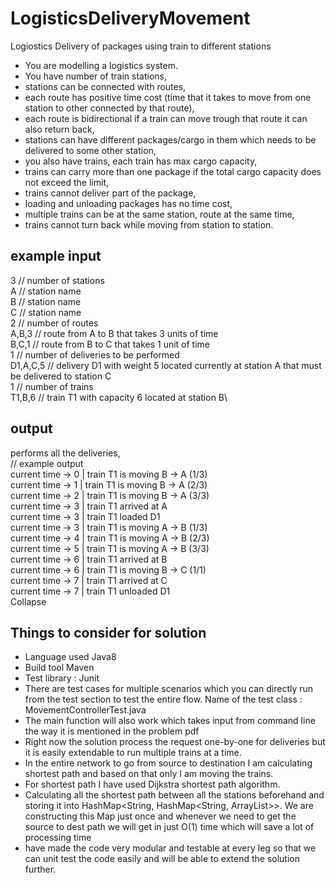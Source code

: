 # LogisticsDeliveryMovement
Logiostics Delivery of packages using train to different stations
* You are modelling a logistics system.
* You have number of train stations,
* stations can be connected with routes,
* each route has positive time cost (time that it takes to move from one station to other connected by
that route),
* each route is bidirectional if a train can move trough that route it can also return back,
* stations can have different packages/cargo in them which needs to be delivered to some other station,
* you also have trains, each train has max cargo capacity,
* trains can carry more than one package if the total cargo capacity does not exceed the limit,
* trains cannot deliver part of the package,
* loading and unloading packages has no time cost,
* multiple trains can be at the same station, route at the same time,
* trains cannot turn back while moving from station to station.
## example input
3 // number of stations\
A // station name\
B // station name\
C // station name\
2 // number of routes\
A,B,3 // route from A to B that takes 3 units of time\
B,C,1 // route from B to C that takes 1 unit of time\
1 // number of deliveries to be performed\
D1,A,C,5 // delivery D1 with weight 5 located currently at station A that must be delivered to station C\
1 // number of trains\
T1,B,6 // train T1 with capacity 6 located at station B\

## output
performs all the deliveries,\
// example output\
current time -> 0 | train T1 is moving B -> A (1/3)\
current time -> 1 | train T1 is moving B -> A (2/3)\
current time -> 2 | train T1 is moving B -> A (3/3)\
current time -> 3 | train T1 arrived at A\
current time -> 3 | train T1 loaded D1\
current time -> 3 | train T1 is moving A -> B (1/3)\
current time -> 4 | train T1 is moving A -> B (2/3)\
current time -> 5 | train T1 is moving A -> B (3/3)\
current time -> 6 | train T1 arrived at B\
current time -> 6 | train T1 is moving B -> C (1/1)\
current time -> 7 | train T1 arrived at C\
current time -> 7 | train T1 unloaded D1\
Collapse



## Things to consider for solution
* Language used Java8
* Build tool Maven
* Test library : Junit
* There are test cases for multiple scenarios which you can directly run from the test section to test the entire flow. Name of the test class : MovementControllerTest.java
* The main function will also work which takes input from command line the way it is mentioned in the problem pdf
* Right now the solution process the request one-by-one for deliveries but it is easily extendable to run multiple trains at a time.
* In the entire network to go from source to destination I am calculating shortest path and based on that only I am moving the trains.
* For shortest path I have used Dijkstra shortest path algorithm.
* Calculating all the shortest path between all the stations beforehand and storing it into HashMap<String, HashMap<String, ArrayList<String>>>. We are constructing this Map just once and whenever we need to get the source to dest path we will get in just O(1) time which will save a lot of processing time
* have made the code very modular and testable at every leg so that we can unit test the code easily and will be able to extend the solution further.
